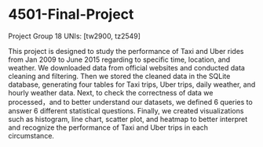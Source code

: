 # 4501-Final-Project
Project Group 18
UNIs: [tw2900, tz2549] 

This project is designed to study the performance of Taxi and Uber rides from Jan 2009 to June 2015 regarding to specific time, location, and weather. We downloaded data from official websites and conducted data cleaning and filtering. Then we stored the cleaned data in the SQLite database, generating four tables for Taxi trips, Uber trips, daily weather, and hourly weather data. Next, to check the correctness of data we processed，and to better understand our datasets, we defined 6 queries to answer 6 different statistical questions. Finally, we created visualizations such as histogram, line chart, scatter plot, and heatmap to better interpret and recognize the performance of Taxi and Uber trips in each circumstance. 
